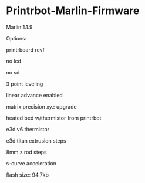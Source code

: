 # Printrbot-Marlin-Firmware
Marlin 1.1.9

Options:

printrboard revf

no lcd

no sd

3 point leveling

linear advance enabled

matrix precision xyz upgrade

heated bed w/thermistor from printrbot

e3d v6 thermistor

e3d titan extrusion steps

8mm z rod steps

s-curve acceleration


flash size: 94.7kb
